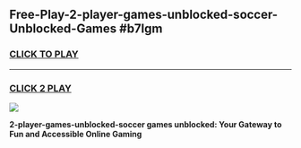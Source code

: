 
## Free-Play-2-player-games-unblocked-soccer-Unblocked-Games #b7lgm
<h3>
<a href="https://news.freeplayer.one?title=2-player-games-unblocked-soccer&ref=8M">CLICK TO PLAY</a></h3>
<hr>

<h3>
<a href="https://news.freeplayer.one?title=2-player-games-unblocked-soccer&ref=8M">CLICK 2 PLAY</a>
  
</h3>

<a href="https://news.freeplayer.one?title=2-player-games-unblocked-soccer&ref=8M"><img src="https://clearcache.store/games.png"></a>


**2-player-games-unblocked-soccer games unblocked: Your Gateway to Fun and Accessible Online Gaming**
